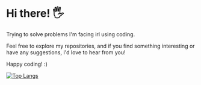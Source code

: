 # Hi there! 🖐️

Trying to solve problems I'm facing irl using coding.

Feel free to explore my repositories, and if you find something interesting or have any suggestions, I'd love to hear from you!

Happy coding! :)

[![Top Langs](https://github-readme-stats.vercel.app/api/top-langs/?username=ky13-troj&layout=pie)](https://github.com/ky13-troj/github-readme-stats)
